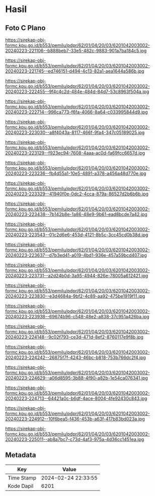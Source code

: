 # Hasil

## Foto C Plano

https://sirekap-obj-formc.kpu.go.id/b553/pemilu/pdpr/62/01/04/20/03/6201042003002-20240223-221106--b888beb7-33e5-482c-9883-901a7ba184c5.jpg

https://sirekap-obj-formc.kpu.go.id/b553/pemilu/pdpr/62/01/04/20/03/6201042003002-20240223-221745--ed746151-d494-4c13-82a1-aea1644a586b.jpg

https://sirekap-obj-formc.kpu.go.id/b553/pemilu/pdpr/62/01/04/20/03/6201042003002-20240223-222455--9f4c4c2d-484e-484d-84d7-53c8963f504a.jpg

https://sirekap-obj-formc.kpu.go.id/b553/pemilu/pdpr/62/01/04/20/03/6201042003002-20240223-222714--996ca773-f6fa-4066-8a64-c033995844d9.jpg

https://sirekap-obj-formc.kpu.go.id/b553/pemilu/pdpr/62/01/04/20/03/6201042003002-20240223-223030--a8f4043a-8117-466f-9fa4-347c05189025.jpg

https://sirekap-obj-formc.kpu.go.id/b553/pemilu/pdpr/62/01/04/20/03/6201042003002-20240223-223129--f923ec94-7608-4aaa-ac0d-fa69fcc6657d.jpg

https://sirekap-obj-formc.kpu.go.id/b553/pemilu/pdpr/62/01/04/20/03/6201042003002-20240223-223236--fb4d55a1-10e5-4891-a378-a456a48d770e.jpg

https://sirekap-obj-formc.kpu.go.id/b553/pemilu/pdpr/62/01/04/20/03/6201042003002-20240223-223329--41940f0e-0dc2-4cca-879a-86527d2b6b6b.jpg

https://sirekap-obj-formc.kpu.go.id/b553/pemilu/pdpr/62/01/04/20/03/6201042003002-20240223-223438--7b142b8e-1a86-48e9-9b61-ead8bcde7a42.jpg

https://sirekap-obj-formc.kpu.go.id/b553/pemilu/pdpr/62/01/04/20/03/6201042003002-20240223-223543--01c2d6e6-453d-4121-8b5c-3cc45cd0b38d.jpg

https://sirekap-obj-formc.kpu.go.id/b553/pemilu/pdpr/62/01/04/20/03/6201042003002-20240223-223637--d7b3ed41-a019-4bd1-936e-457a59bcd407.jpg

https://sirekap-obj-formc.kpu.go.id/b553/pemilu/pdpr/62/01/04/20/03/6201042003002-20240223-223731--a2d24b0d-3a95-4944-826e-78005a612421.jpg

https://sirekap-obj-formc.kpu.go.id/b553/pemilu/pdpr/62/01/04/20/03/6201042003002-20240223-223830--e3d4684a-9bf2-4c89-aa92-475be1919f11.jpg

https://sirekap-obj-formc.kpu.go.id/b553/pemilu/pdpr/62/01/04/20/03/6201042003002-20240223-223938--69674b96-c548-48e2-a838-37c951a426ba.jpg

https://sirekap-obj-formc.kpu.go.id/b553/pemilu/pdpr/62/01/04/20/03/6201042003002-20240223-224148--9c02f793-ce3d-471d-8ef2-8760117e9f8b.jpg

https://sirekap-obj-formc.kpu.go.id/b553/pemilu/pdpr/62/01/04/20/03/6201042003002-20240223-224242--26875f7f-4243-46bc-b818-753b766dc2f4.jpg

https://sirekap-obj-formc.kpu.go.id/b553/pemilu/pdpr/62/01/04/20/03/6201042003002-20240223-224629--a06d8595-3b88-4f90-a82b-1e54ca076341.jpg

https://sirekap-obj-formc.kpu.go.id/b553/pemilu/pdpr/62/01/04/20/03/6201042003002-20240223-224713--64421a0c-b6df-4ace-8004-4fe92430c843.jpg

https://sirekap-obj-formc.kpu.go.id/b553/pemilu/pdpr/62/01/04/20/03/6201042003002-20240223-224912--10f6bea5-f436-453b-a63f-417b83bd023a.jpg

https://sirekap-obj-formc.kpu.go.id/b553/pemilu/pdpr/62/01/04/20/03/6201042003002-20240223-225011--ab8a7bc7-c73d-4af3-975a-4d36cc1451ea.jpg


## Metadata

| Key        | Value               |
| ---------- | ------------------- |
| Time Stamp | 2024-02-24 22:33:55 |
| Kode Dapil | 6201                |



